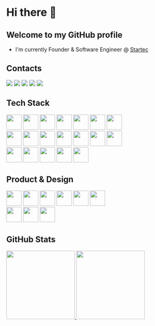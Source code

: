 # Hi there 👋

## Welcome to my GitHub profile

- I'm currently Founder & Software Engineer @ [Startec](https://startecjobs.com)

## Contacts

<div>
<a href="https://instagram.com/jm.tosto" target="_blank"><img src="https://img.shields.io/badge/-Instagram-%23E4405F?style=for-the-badge&logo=instagram&logoColor=white" target="_blank"></a>
<a href="https://www.twitch.tv/seu-usuário-aqui" target="_blank"><img src="https://img.shields.io/badge/Twitch-9146FF?style=for-the-badge&logo=twitch&logoColor=white" target="_blank"></a>
<a href="https://twitter.com/JM_Tosto" target="_blank"><img src="https://img.shields.io/badge/Twitter-1DA1F2?style=for-the-badge&logo=twitter&logoColor=white" target="_blank"></a>
<a href="https://www.linkedin.com/in/joaotosto" target="_blank"><img src="https://img.shields.io/badge/-LinkedIn-%230077B5?style=for-the-badge&logo=linkedin&logoColor=white" target="_blank"></a>
<a href = "mailto:joaotosto@startecjobs.com"><img src="https://img.shields.io/badge/Gmail-D14836?style=for-the-badge&logo=gmail&logoColor=white" target="_blank"></a>
</div>

## Tech Stack

<div>
  <img src="https://img.shields.io/badge/Apple-MacBook_Pro_2012-999999?style=for-the-badge&logo=apple&logoColor=white" width="40" height="40"/>
  <img src="https://img.shields.io/badge/Visual_Studio_Code-0078D4?style=for-the-badge&logo=visual studio code&logoColor=white" width="40" height="40"/>
  <img src="https://img.shields.io/badge/JavaScript-323330?style=for-the-badge&logo=javascript&logoColor=F7DF1E" width="40" height="40"/>
  <img src="https://img.shields.io/badge/TypeScript-007ACC?style=for-the-badge&logo=typescript&logoColor=white" width="40" height="40"/>
  <img src="https://img.shields.io/badge/Node.js-43853D?style=for-the-badge&logo=node.js&logoColor=white" width="40" height="40"/>
  <img src="https://img.shields.io/badge/Express.js-404D59?style=for-the-badge" width="40" height="40"/>
  <img src="https://img.shields.io/badge/React-20232A?style=for-the-badge&logo=react&logoColor=61DAFB" width="40" height="40"/>
</div>
<div>
  <img src="https://img.shields.io/badge/Prisma-3982CE?style=for-the-badge&logo=Prisma&logoColor=white" width="40"/>
  <img src="https://img.shields.io/badge/PostgreSQL-316192?style=for-the-badge&logo=postgresql&logoColor=white" width="40"/>
  <img src="https://img.shields.io/badge/redis-%23DD0031.svg?&style=for-the-badge&logo=redis&logoColor=white" width="40"/>
  <img src="https://img.shields.io/badge/rabbitmq-%23FF6600.svg?&style=for-the-badge&logo=rabbitmq&logoColor=white" width="40"/>
  <img src="https://img.shields.io/badge/Cloudflare-F38020?style=for-the-badge&logo=Cloudflare&logoColor=white" width="40"/>
  <img src="https://img.shields.io/badge/HTML5-E34F26?style=for-the-badge&logo=html5&logoColor=white" width="40"/>
  <img src="https://img.shields.io/badge/CSS3-1572B6?style=for-the-badge&logo=css3&logoColor=white" width="40"/>
</div>
<div>
  <img src="https://img.shields.io/badge/Python-3776AB?style=for-the-badge&logo=python&logoColor=white" width="40"/>
  <img src="https://img.shields.io/badge/Markdown-000000?style=for-the-badge&logo=markdown&logoColor=white" width="40"/>
  <img src="https://img.shields.io/badge/GIT-E44C30?style=for-the-badge&logo=git&logoColor=white" width="40"/>
  <img src="https://img.shields.io/badge/GitHub_Actions-2088FF?style=for-the-badge&logo=github-actions&logoColor=white" width="40"/>
  <img src="https://img.shields.io/badge/eslint-3A33D1?style=for-the-badge&logo=eslint&logoColor=white" width="40"/>
</div>
  
## Product & Design

<div>
  <img src="https://img.shields.io/badge/Google Analytics-E37400?style=for-the-badge&logo=google analytics&logoColor=white" width="40"/>
  <img src="https://img.shields.io/badge/hotjar-FD3A5C?style=for-the-badge&logo=hotjar&logoColor=white" width="40"/>
  <img src="https://img.shields.io/badge/Microsoft_Excel-217346?style=for-the-badge&logo=microsoft-excel&logoColor=white" width="40"/>
  <img src="https://img.shields.io/badge/Miro-050038?style=for-the-badge&logo=Miro&logoColor=white" width="40"/>
  <img src="https://img.shields.io/badge/Jira-0052CC?style=for-the-badge&logo=Jira&logoColor=white" width="40"/>
  <img src="https://img.shields.io/badge/Notion-000000?style=for-the-badge&logo=notion&logoColor=white" width="40"/>
</div>
<div>
  <img src="https://img.shields.io/badge/Trello-0052CC?style=for-the-badge&logo=trello&logoColor=white" width="40"/>
  <img src="https://img.shields.io/badge/Canva-%2300C4CC.svg?&style=for-the-badge&logo=Canva&logoColor=white" width="40"/>
  <img src="https://img.shields.io/badge/Figma-F24E1E?style=for-the-badge&logo=figma&logoColor=white" width="40"/>
</div>

## GitHub Stats

<div>
<a href="https://github.com/jmtosto">
<img height="180em" src="https://github-readme-stats.vercel.app/api/top-langs/?username=jmtosto&layout=compact&langs_count=7&theme=dracula"/>
<img height="180em" src="https://github-readme-stats.vercel.app/api?username=jmtosto&show_icons=true&theme=dracula&include_all_commits=true&count_private=true"/>
</div>
